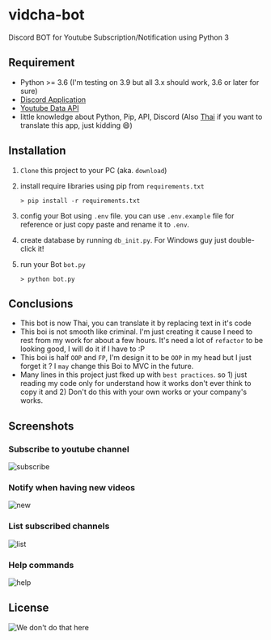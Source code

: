# vidcha-bot
Discord BOT for Youtube Subscription/Notification using Python 3

## Requirement
- Python >= 3.6 (I'm testing on 3.9 but all 3.x should work, 3.6 or later for sure)
- [Discord Application](https://discord.com/developers)
- [Youtube Data API](https://developers.google.com/youtube/v3/)
- little knowledge about Python, Pip, API, Discord (Also [Thai](https://en.wikipedia.org/wiki/Thai_language) if you want to translate this app, just kidding :smile:)

## Installation
1. `Clone` this project to your PC (aka. `download`)
2. install require libraries using pip from `requirements.txt`
    ```
    > pip install -r requirements.txt
    ```
3. config your Bot using `.env` file. you can use `.env.example` file for reference or just copy paste and rename it to `.env`.
4. create database by running `db_init.py`. For Windows guy just double-click it!
5. run your Bot `bot.py`

    ```
    > python bot.py
    ```

## Conclusions
- This bot is now Thai, you can translate it by replacing text in it's code
- This boi is not smooth like criminal. I'm just creating it cause I need to rest from my work for about a few hours.
    It's need a lot of `refactor` to be looking good, I will do it if I have to :P
- This boi is half `OOP` and `FP`, I'm design it to be `OOP` in my head but I just forget it ? I `may` change this Boi to MVC in the future.
- Many lines in this project just fked up with `best practices`. so 1) just reading my code only for understand how it works don't ever think to copy it and 2) Don't do this with your own works or your company's works.

## Screenshots
### Subscribe to youtube channel ###
![subscribe](https://i.imgur.com/rkGIzdf.png)
### Notify when having new videos ###
![new](https://i.imgur.com/JIc6abt.png)
### List subscribed channels ###
![list](https://i.imgur.com/WWcS8rV.png)
### Help commands ###
![help](https://i.imgur.com/nEF2bwk.png)



## License
![We don't do that here](https://i.imgur.com/RUdPyQP.jpg)
